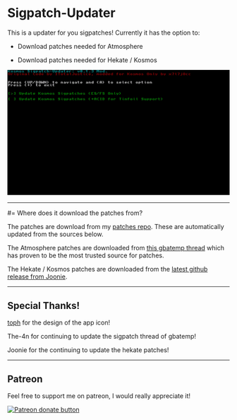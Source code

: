 # Sigpatch-Updater

This is a updater for you sigpatches! Currently it has the option to:

* Download patches needed for Atmosphere

* Download patches needed for Hekate / Kosmos

![Img](images/2020041718070200-DB1426D1DFD034027CECDE9C2DD914B8.jpg)

----

#= Where does it download the patches from?

The patches are download from my [patches repo](https://github.com/ITotalJustice/patches). These are automatically updated from the sources below.

The Atmosphere patches are downloaded from [this gbatemp thread](https://gbatemp.net/threads/i-heard-that-you-guys-need-some-sweet-patches-for-atmosphere.521164/) which has proven to be the most trusted source for patches.

The Hekate / Kosmos patches are downloaded from the [latest github release from Joonie](https://github.com/Joonie86/hekate/releases).

----

## Special Thanks!

[toph](https://github.com/sudot0ph) for the design of the app icon!

The-4n for continuing to update the sigpatch thread of gbatemp!

Joonie for the continuing to update the hekate patches!

----

## Patreon

Feel free to support me on patreon, I would really appreciate it!

<a href="https://www.patreon.com/totaljustice"><img src="https://c5.patreon.com/external/logo/become_a_patron_button@2x.png" alt="Patreon donate button" /> </a>

